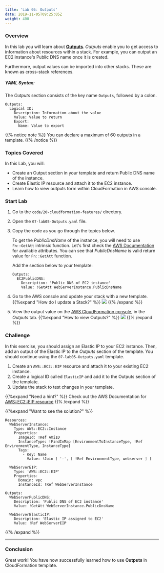 ```yaml
---
title: 'Lab 05: Outputs'
date: 2019-11-05T09:25:05Z
weight: 400
---
```


### Overview

In this lab you will learn about **[Outputs](https://docs.aws.amazon.com/AWSCloudFormation/latest/UserGuide/outputs-section-structure.html)**. _Outputs_ enable you to get access to information about resources within a stack. For example, you can output an EC2
instance's Public DNS name once it is created.

Furthermore, output values can be imported into other stacks. These are known as cross-stack references.

##### YAML Syntax:
The _Outputs_ section consists of the key name `Outputs`, followed by a colon.

    Outputs:
      Logical ID:
        Description: Information about the value
        Value: Value to return
        Export:
          Name: Value to export

{{% notice note %}}
You can declare a maximum of 60 outputs in a template.
{{% /notice %}}

### Topics Covered
In this Lab, you will:

+ Create an Output section in your template and return Public DNS name of the instance.
+ Create Elastic IP resource and attach it to the EC2 instance.
+ Learn how to view outputs form within CloudFormation in AWS console.

### Start Lab

1. Go to the `code/20-cloudformation-features/` directory.
1. Open the `07-lab05-Outputs.yaml` file.
1. Copy the code as you go through the topics below.

    To get the _PublicDnsName_ of the instance, you will need to use `Fn::GetAtt` intrinsic function. Let's first check the [AWS Documentation](https://docs.aws.amazon.com/en_pv/AWSCloudFormation/latest/UserGuide/aws-properties-ec2-instance.html#aws-properties-ec2-instance-return-values) for available attributes. You can see that _PublicDnsName_ is valid return value for `Fn::GetAtt` function.

    Add the section below to your template:

       Outputs:
         EC2PublicDNS:
           Description: 'Public DNS of EC2 instance'
           Value: !GetAtt WebServerInstance.PublicDnsName

1. Go to the AWS console and update your stack with a new template.
{{%expand "How do I update a Stack?" %}}
![](../update-1.gif)
{{% /expand %}}

1. View the output value on the [AWS CloudFormation console](https://console.aws.amazon.com/cloudformation), in the _Outputs_ tab.
{{%expand "How to view Outputs?" %}}
![](../outputs-1.gif)
{{% /expand %}}

### Challenge

In this exercise, you should assign an Elastic IP to your EC2 instance. Then, add an output of the Elastic IP to the _Outputs_ section of the template. You should continue using the `07-lab05-Outputs.yaml` template.

1. Create an `AWS::EC2::EIP` resource and attach it to your existing EC2 instance.
1. Create a logical ID called `ElasticIP` and add it to the Outputs section of the template.
1. Update the stack to test changes in your template.

{{%expand "Need a hint?" %}}
Check out the AWS Documentation for [AWS::EC2::EIP resource](https://docs.aws.amazon.com/en_pv/AWSCloudFormation/latest/UserGuide/aws-properties-ec2-eip.html)
{{% /expand %}}

{{%expand "Want to see the solution?" %}}

    Resources:
      WebServerInstance:
        Type: AWS::EC2::Instance
        Properties:
          ImageId: !Ref AmiID
          InstanceType: !FindInMap [EnvironmentToInstanceType, !Ref EnvironmentType, InstanceType]
          Tags:
            - Key: Name
              Value: !Join [ '-', [ !Ref EnvironmentType, webserver ] ]

      WebServerEIP:
        Type: 'AWS::EC2::EIP'
        Properties:
          Domain: vpc
          InstanceId: !Ref WebServerInstance

    Outputs:
      WebServerPublicDNS:
        Description: 'Public DNS of EC2 instance'
        Value: !GetAtt WebServerInstance.PublicDnsName

      WebServerElasticIP:
        Description: 'Elastic IP assigned to EC2'
        Value: !Ref WebServerEIP
{{% /expand %}}

---
### Conclusion

Great work! You have now successfully learned how to use **Outputs** in CloudFormation template.
